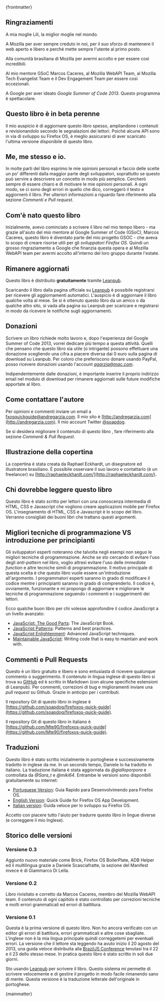 {frontmatter}

## Ringraziamenti

A mia moglie Lili, la miglior moglie nel mondo.

A Mozilla per aver sempre creduto in noi,  per il suo sforzo di mantenere il web aperto e libero e perché mette sempre l'utente al primo posto.

Alla comunità brasiliana di Mozilla per avermi accolto e per essere così incredibili.

Al mio mentore GSoC Marcos Caceres, al Mozilla WebAPI Team, al Mozilla Tech Evangelist Team e il Dev Engagement Team per essere così eccezionali.

A Google per aver ideato *Google Summer of Code 2013*. Questo programma è spettacolare.

## Questo libro è in beta perenne

Il mio auspicio è di aggiornare questo libro spesso, ampliandone i contenuti e revisionandolo secondo le segnalazioni dei lettori. Poiché alcune API sono in via di sviluppo su Firefox OS, è meglio assicurarsi di aver scaricato l'ultima versione disponibile di questo libro.

## Me, me stesso e io. 

In molte parti del libro esprimo le mie opinioni personali e faccio delle scelte un po' differenti dalla maggior parte degli sviluppatori, soprattutto se questo può servire a descrivere un concetto in modo più semplice. Cercherò sempre di essere chiaro e di motivare le mie opinioni personali. A ogni modo, se ci sono degli errori in quello che dico, correggerò il testo e aggiornerò il libro. Per ulteriori informazioni a riguardo fare riferimento alla sezione *Commenti e Pull request*.

## Com'è nato questo libro

Inizialmente, avevo cominciato a scrivere il libro nel mio tempo libero - ma grazie all'aiuto del mio mentore al Google Summer of Code (GSoC), Marcos Caceres, questo libro è diventato parte del mio progetto GSOC - che aveva lo scopo di creare risorse utili per gli *sviluppatori Firefox OS*. Quindi un grosso ringraziamento a Google che finanzia questa opera e al Mozilla WebAPI team per avermi accolto all'interno del loro gruppo durante l'estate.

## Rimanere aggiornati

Questo libro è distribuito **gratuitamente** tramite [Leanpub](http://leanpub.com). 

Scaricando il libro dalla pagina ufficiale su [Leanpub](http://leanpub.com/quickguidefirefoxosdevelopment) è possibile registrarsi per ricevere gli aggiornamenti automatici. L'auspicio è di aggiornare il libro qualche volta al mese. Se si è ottenuto questo libro da un amico o da qualche altro sito, si vada alla pagina su Leanpub per scaricare e registrarsi in modo da ricevere le notifiche sugli aggiornamenti.

## Donazioni

Scrivere un libro richiede molto lavoro e, dopo l'esperienza del Google Summer of Code 2013, vorrei dedicare più tempo a questa attività. Quelli che pensano che questo libro sia utile (o intrigante) possono effettuare una donazione scegliendo una cifra a piacere diversa dai 0 euro sulla pagina di download su Leanpub. Per coloro che preferiscono donare usando PayPal, posso ricevere donazioni usando l'account *agarzia@mac.com*. 

Indipendentemente dalle donazioni, è importante inserire il proprio indirizzo email nel modulo di download per rimanere aggiornati sulle future modifiche apportate al libro.

## Come contattare l'autore

Per opinioni e commenti inviare un email a  [fxosquickguide@andregarzia.com](mailto:fxosquickguide@andregarzia.com). Il mio sito è [http://andregarzia.com](http://andregarzia.com). Il mio account Twitter  [@soapdog](http://twitter.com/soapdog).

Se si desidera migliorare il contenuto di questo libro , fare riferimento alla sezione *Commenti & Pull Request*.

## Illustrazione della copertina

La copertina è stata creata da Raphael Eckhardt, un disegnatore ed illustratore brasiliano. È possibile osservare il suo lavoro e contattarlo (è un freelancer) su [http://raphaeleckhardt.com/](http://raphaeleckhardt.com/).

## Chi dovrebbe leggere questo libro

Questo libro è stato scritto per lettori con una conoscenza intermedia di HTML, CSS e Javascript che vogliono creare applicazioni mobile per Firefox OS. L'insegnamento di HTML, CSS e Javascript è lo scopo del libro. Verranno consigliati dei buoni libri che trattano questi argomenti.

## Migliori tecniche di programmazione VS introduzione per principianti

Gli sviluppatori esperti noteranno che talvolta negli esempi non seguo le migliori tecniche di programmazione. Anche se sto cercando di evitare l'uso degli *anti-pattern* nel libro, voglio altresì evitare l'uso delle *immediate function* e altre tecniche simili di programmazione. Il motivo principale di questa scelta è che questo libro vuole essere un'introduzione all'argomento.
I programmatori esperti saranno in grado di modificare il codice mentre i principianti saranno in grado di comprenderlo. Il codice è, ovviamente, funzionante e mi propongo di aggiornare e migliorare le tecniche di programmazione seguendo i commenti e i suggerimenti dei lettori.

Ecco qualche buon libro per chi volesse approfondire il codice JavaScript a un livello avanzato:

* [JavaScript: The Good Parts](http://shop.oreilly.com/product/9780596517748.do): The JavaScript Book.
* [JavaScript Patterns](http://shop.oreilly.com/product/9780596806767.do): Patterns and best practices.
* [JavaScript Enlightenment](): Advanced JavaScript techniques.
* [Maintainable JavaScript](http://shop.oreilly.com/product/0636920027713.do): Writing code that is easy to maintain and work with.

## Commenti e Pull Requests

Questo è un libro gratuito e libero e sono entusiasta di ricevere qualunque commento o suggerimento.
Il contenuto in lingua inglese di questo libro si trova su [GitHub](https://github.com/soapdog/firefoxos-quick-guide) ed è scritto in Markdown (con alcune specifiche estensioni di Leanpub). Per commenti, correzioni di bug e miglioramenti inviare una *pull request* su Github. Grazie in anticipo per i contributi.

Il repository Git di questo libro in inglese è [https://github.com/soapdog/firefoxos-quick-guide](https://github.com/soapdog/firefoxos-quick-guide).

Il repository Git di questo libro in italiano è [https://github.com/Mte90/firefoxos-quick-guide](https://github.com/Mte90/firefoxos-quick-guide).

## Traduzioni

Questo libro è stato scritto inizialmente in portoghese e successivamente tradotto in inglese da me.
In un secondo tempo, Daniele lo ha tradotto in italiano. La traduzione italiana è stata aggiornata da *@gialloporpora* e controllata da *@Sara_t* e *@miki64*.
Entrambe le versioni sono disponibili gratuitamente su internet:

* [Portuguese Version](http://leanpub.com/guiarapidofirefoxos): Guia Rapido para Desenvolvimendo para Firefox OS.
* [English Version](http://leanpub.com/quickguidefirefoxosdevelopment): Quick Guide for Firefox OS App Development.
* [Italian version](https://github.com/Mte90/firefoxos-quick-guide): Guida veloce per lo sviluppo su Firefox OS.

Accetto con piacere tutto l'aiuto per tradurre questo libro in lingue diverse (e correggere il mio Inglese).

## Storico delle versioni

### Versione 0.3
Aggiunto nuovo materiale come Brick, Firefox OS BoilerPlate, ADB Helper ed il multilingua grazie a Daniele Scasciafratte, la sezione del Manifest invece è di Giammarco Di Lella.

### Versione 0.2
Libro rivisitato e corretto da Marcos Caceres, membro del Mozilla WebAPI team. Il contenuto di ogni capitolo è stato controllato per correzioni tecniche e molti errori grammaticali ed errori di battitura. 

### Versione 0.1

Questa è la prima versione di questo libro. Non ho ancora verificato con un editor gli errori di battitura, errori grammaticali e altre cose sbagliate. L'inglese non è la mia lingua principale quindi correggetemi per eventuali errori. La versione che il lettore sta leggendo ha avuto inizio il 20 agosto del 2013, una guida veloce distribuita alla [BrazilJS Conference](http://braziljs.com.br/) tenutasi tra il 22 e il 23 dello stesso mese. In pratica questo libro è stato scritto in soli due giorni.

Sto usando [Leanpub](http://leanpub.com) per scrivere il libro. Questo sistema mi permette di scrivere velocemente e di gestire il progetto in modo facile rimanendo sano di mente. Questa versione è la traduzione letterale dell'originale in portoghese.

{mainmatter}
